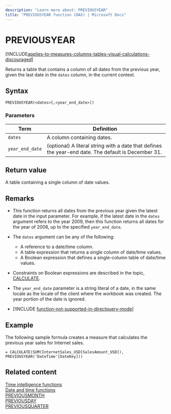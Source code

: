 ```yaml
---
description: "Learn more about: PREVIOUSYEAR"
title: "PREVIOUSYEAR function (DAX) | Microsoft Docs"
---
```

# PREVIOUSYEAR

[!INCLUDE[applies-to-measures-columns-tables-visual-calculations-discouraged](includes/applies-to-measures-columns-tables-visual-calculations-discouraged.md)]

Returns a table that contains a column of all dates from the previous year, given the last date in the `dates` column, in the current context.  
  
## Syntax  
  
```dax
PREVIOUSYEAR(<dates>[,<year_end_date>])  
```
  
### Parameters  
  
|Term|Definition|  
|--------|--------------|  
|`dates`|A column containing dates.|  
|`year_end_date`|(optional) A literal string with a date that defines the year-end date. The default is December 31.|  
  
## Return value

A table containing a single column of date values.  
  
## Remarks

- This function returns all dates from the previous year given the latest date in the input parameter. For example, if the latest date in the `dates` argument refers to the year 2009, then this function returns all dates for the year of 2008, up to the specified `year_end_date`.  
  
- The `dates` argument can be any of the following:  
  - A reference to a date/time column.
  - A table expression that returns a single column of date/time values.
  - A Boolean expression that defines a single-column table of date/time values.  
  
- Constraints on Boolean expressions are described in the topic, [CALCULATE](calculate-function-dax.md).  
  
- The `year_end_date` parameter is a string literal of a date, in the same locale as the locale of the client where the workbook was created. The year portion of the date is ignored.  
  
- [!INCLUDE [function-not-supported-in-directquery-mode](includes/function-not-supported-in-directquery-mode.md)]
  
## Example

The following sample formula creates a measure that calculates the previous year sales for Internet sales.  
  
```dax
= CALCULATE(SUM(InternetSales_USD[SalesAmount_USD]), PREVIOUSYEAR('DateTime'[DateKey]))  
```
  
## Related content

[Time intelligence functions](time-intelligence-functions-dax.md)  
[Date and time functions](date-and-time-functions-dax.md)  
[PREVIOUSMONTH](previousmonth-function-dax.md)  
[PREVIOUSDAY](previousday-function-dax.md)  
[PREVIOUSQUARTER](previousquarter-function-dax.md)  
